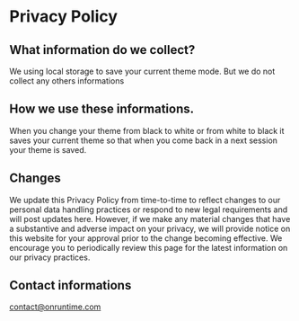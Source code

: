 # Privacy Policy

## What information do we collect?

We using local storage to save your current theme mode. But we do not collect any others informations

## How we use these informations.

When you change your theme from black to white or from white to black it saves your current theme so that when you come back in a next session your theme is saved.

## Changes

We update this Privacy Policy from time-to-time to reflect changes to our personal data handling practices or respond to new legal requirements and will post updates here. However, if we make any material changes that have a substantive and adverse impact on your privacy, we will provide notice on this website for your approval prior to the change becoming effective. We encourage you to periodically review this page for the latest information on our privacy practices.

## Contact informations

contact@onruntime.com
